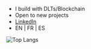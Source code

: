 - I build with DLTs/Blockchain
- Open to new projects
- [LinkedIn](https://www.linkedin.com/in/pxlvre)
- EN | FR | ES


![Top Langs](https://github-readme-stats.vercel.app/api/top-langs/?username=pxlvre&layout=compact&theme=transparent&hide=html,css,makefile,shell,javascript,dockerfile,latex,perl,sql,plpgsql,bash,zsh,yaml,yml,jsx,mjs,json,markdown,md,xml,ini,toml,coffeescript,batchfile,cmd&langs_count=10&hide_title=true&hide_border=true)
